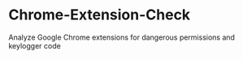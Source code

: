 # Chrome-Extension-Check
Analyze Google Chrome extensions for dangerous permissions and keylogger code
